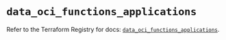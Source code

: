 # `data_oci_functions_applications`

Refer to the Terraform Registry for docs: [`data_oci_functions_applications`](https://registry.terraform.io/providers/oracle/oci/7.19.0/docs/data-sources/functions_applications).
